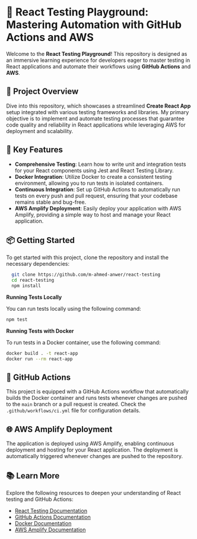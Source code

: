 # 🚀 React Testing Playground: Mastering Automation with GitHub Actions and AWS

Welcome to the **React Testing Playground**! This repository is designed as an immersive learning experience for developers eager to master testing in React applications and automate their workflows using **GitHub Actions** and **AWS**.

## 🌟 Project Overview

Dive into this repository, which showcases a streamlined **Create React App** setup integrated with various testing frameworks and libraries. My primary objective is to implement and automate testing processes that guarantee code quality and reliability in React applications while leveraging AWS for deployment and scalability.

## 🧪 Key Features

- **Comprehensive Testing**: Learn how to write unit and integration tests for your React components using Jest and React Testing Library.
- **Docker Integration**: Utilize Docker to create a consistent testing environment, allowing you to run tests in isolated containers.
- **Continuous Integration**: Set up GitHub Actions to automatically run tests on every push and pull request, ensuring that your codebase remains stable and bug-free.
- **AWS Amplify Deployment**: Easily deploy your application with AWS Amplify, providing a simple way to host and manage your React application.



## 📦 Getting Started

To get started with this project, clone the repository and install the necessary dependencies:

```bash
  git clone https://github.com/m-ahmed-anwer/react-testing
  cd react-testing
  npm install
```

**Running Tests Locally**

You can run tests locally using the following command:
```bash
npm test
```

**Running Tests with Docker**

To run tests in a Docker container, use the following command:
```bash
docker build . -t react-app
docker run --rm react-app
```
## 🔗 GitHub Actions

This project is equipped with a GitHub Actions workflow that automatically builds the Docker container and runs tests whenever changes are pushed to the `main` branch or a pull request is created. Check the `.github/workflows/ci.yml` file for configuration details.

## 🌐 AWS Amplify Deployment

The application is deployed using AWS Amplify, enabling continuous deployment and hosting for your React application. The deployment is automatically triggered whenever changes are pushed to the repository.

## 📚 Learn More

Explore the following resources to deepen your understanding of React testing and GitHub Actions:

- [React Testing Documentation](https://testing-library.com/docs/react-testing-library/intro/)
- [GitHub Actions Documentation](https://docs.github.com/en/actions)
- [Docker Documentation](https://docs.docker.com/)
- [AWS Amplify Documentation](https://docs.amplify.aws/)

